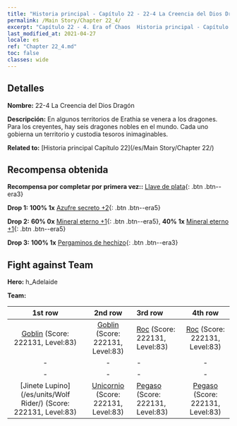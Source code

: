 ```yaml
---
title: "Historia principal - Capítulo 22 - 22-4 La Creencia del Dios Dragón"
permalink: /Main Story/Chapter 22_4/
excerpt: "Capítulo 22 - 4. Era of Chaos  Historia principal - Capítulo 22_4. 22-4 La Creencia del Dios Dragón"
last_modified_at: 2021-04-27
locale: es
ref: "Chapter 22_4.md"
toc: false
classes: wide
---
```


## Detalles

 **Nombre:** 22-4 La Creencia del Dios Dragón

 **Descripción:** En algunos territorios de Erathia se venera a los dragones. Para los creyentes, hay seis dragones nobles en el mundo. Cada uno gobierna un territorio y custodia tesoros inimaginables.

 **Related to:** [Historia principal Capítulo 22](/es/Main Story/Chapter 22/)

## Recompensa obtenida

 **Recompensa por completar por primera vez::** [Llave de plata](/ItemsES/con_693/){: .btn .btn--era3}

 **Drop 1:** **100% 1x** [Azufre secreto +2](/ItemsES/mat_78/){: .btn .btn--era5}

 **Drop 2:** **60% 0x** [Mineral eterno +1](/ItemsES/mat_68/){: .btn .btn--era5}, **40% 1x** [Mineral eterno +1](/ItemsES/mat_68/){: .btn .btn--era5}

 **Drop 3:** **100% 1x** [Pergaminos de hechizo](/ItemsES/con_694/){: .btn .btn--era3}


## Fight against Team
 **Hero:** h_Adelaide

 **Team:**


  | 1st row | 2nd row | 3rd row | 4th row |
  |:----:|:----:|:----|:----:|
  | [Goblin](/es/units/Goblin/) (Score: 222131, Level:83)  | [Goblin](/es/units/Goblin/) (Score: 222131, Level:83)  | [Roc](/es/units/Roc/) (Score: 222131, Level:83)  | [Roc](/es/units/Roc/) (Score: 222131, Level:83)  |
  | - | - | - | - |
  | - | - | - | - |
  | [Jinete Lupino](/es/units/Wolf Rider/) (Score: 222131, Level:83)  | [Unicornio](/es/units/Unicorn/) (Score: 222131, Level:83)  | [Pegaso](/es/units/Pegasus/) (Score: 222131, Level:83)  | [Pegaso](/es/units/Pegasus/) (Score: 222131, Level:83)  |


